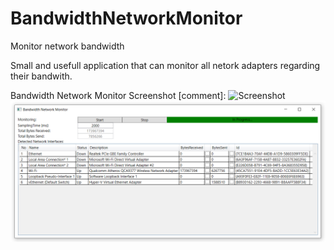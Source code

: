 # BandwidthNetworkMonitor
Monitor network bandwidth

Small and usefull application that can monitor all netork adapters regarding their bandwith.

Bandwidth Network Monitor Screenshot
[comment]: ![Screenshot](file://Media/BandwidthNetworkMonitor.png)
![Screenshot](Media/BandwidthNetworkMonitor.png)
